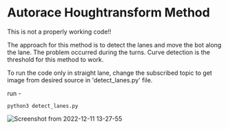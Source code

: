 # Autorace Houghtransform Method

This is not a properly working code!!

The approach for this method is to detect the lanes and move the bot along the lane. The problem occurred during the turns. Curve detection is the threshold for this method to work.

To run the code only in straight lane, change the subscribed topic to get image from desired source in 'detect_lanes.py' file.

run - 

```
python3 detect_lanes.py
```

![Screenshot from 2022-12-11 13-27-55](https://user-images.githubusercontent.com/116564367/206908389-8bfda35d-5bb4-4e4d-a5f2-e02b66e20456.png)


